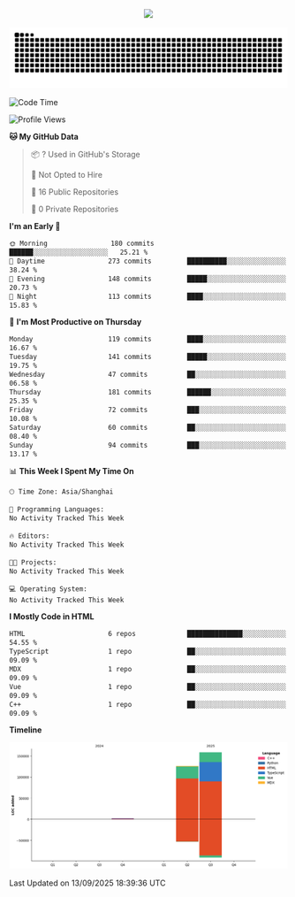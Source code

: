 <div id="header" align="center">
  <img src="https://media.giphy.com/media/du3J3cXyzhj75IOgvA/giphy.gif" width="120"/>
</div>



![](https://raw.githubusercontent.com/iocion/iocion/refs/heads/output/github-contribution-grid-snake.svg)


<!--START_SECTION:waka-->
![Code Time](http://img.shields.io/badge/Code%20Time-6%20hrs%2045%20mins-blue)

![Profile Views](http://img.shields.io/badge/Profile%20Views-0-blue)

**🐱 My GitHub Data** 

> 📦 ? Used in GitHub's Storage 
 > 
> 🚫 Not Opted to Hire
 > 
> 📜 16 Public Repositories 
 > 
> 🔑 0 Private Repositories 
 > 
**I'm an Early 🐤** 

```text
🌞 Morning                180 commits         ██████░░░░░░░░░░░░░░░░░░░   25.21 % 
🌆 Daytime                273 commits         ██████████░░░░░░░░░░░░░░░   38.24 % 
🌃 Evening                148 commits         █████░░░░░░░░░░░░░░░░░░░░   20.73 % 
🌙 Night                  113 commits         ████░░░░░░░░░░░░░░░░░░░░░   15.83 % 
```
📅 **I'm Most Productive on Thursday** 

```text
Monday                   119 commits         ████░░░░░░░░░░░░░░░░░░░░░   16.67 % 
Tuesday                  141 commits         █████░░░░░░░░░░░░░░░░░░░░   19.75 % 
Wednesday                47 commits          ██░░░░░░░░░░░░░░░░░░░░░░░   06.58 % 
Thursday                 181 commits         ██████░░░░░░░░░░░░░░░░░░░   25.35 % 
Friday                   72 commits          ███░░░░░░░░░░░░░░░░░░░░░░   10.08 % 
Saturday                 60 commits          ██░░░░░░░░░░░░░░░░░░░░░░░   08.40 % 
Sunday                   94 commits          ███░░░░░░░░░░░░░░░░░░░░░░   13.17 % 
```


📊 **This Week I Spent My Time On** 

```text
🕑︎ Time Zone: Asia/Shanghai

💬 Programming Languages: 
No Activity Tracked This Week

🔥 Editors: 
No Activity Tracked This Week

🐱‍💻 Projects: 
No Activity Tracked This Week

💻 Operating System: 
No Activity Tracked This Week
```

**I Mostly Code in HTML** 

```text
HTML                     6 repos             ██████████████░░░░░░░░░░░   54.55 % 
TypeScript               1 repo              ██░░░░░░░░░░░░░░░░░░░░░░░   09.09 % 
MDX                      1 repo              ██░░░░░░░░░░░░░░░░░░░░░░░   09.09 % 
Vue                      1 repo              ██░░░░░░░░░░░░░░░░░░░░░░░   09.09 % 
C++                      1 repo              ██░░░░░░░░░░░░░░░░░░░░░░░   09.09 % 
```



**Timeline**

![Lines of Code chart](https://raw.githubusercontent.com/iocion/iocion/main/assets/bar_graph.png)


 Last Updated on 13/09/2025 18:39:36 UTC
<!--END_SECTION:waka-->
